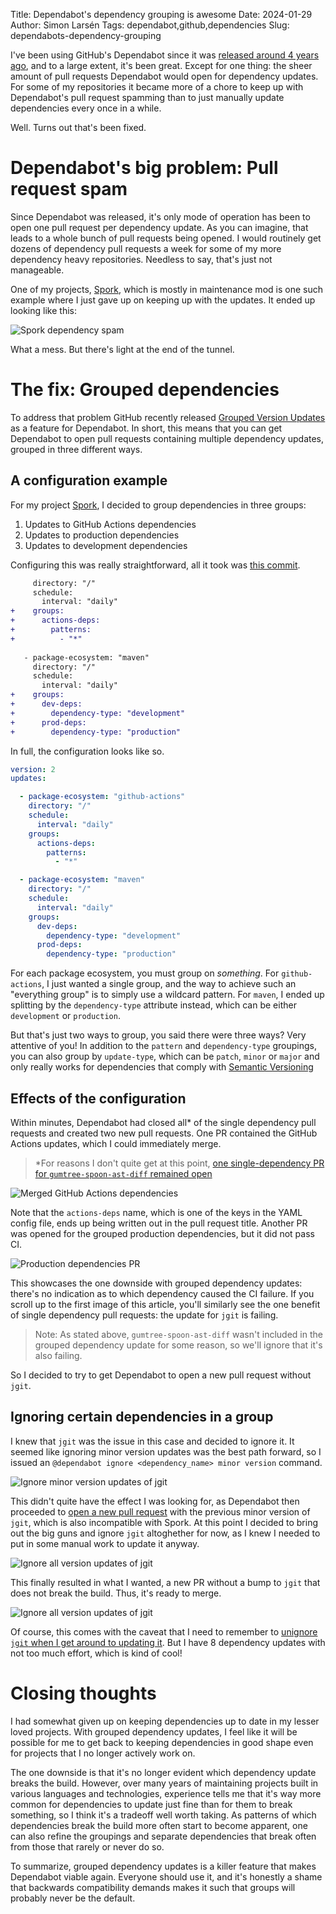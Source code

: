Title: Dependabot's dependency grouping is awesome
Date: 2024-01-29
Author: Simon Larsén
Tags: dependabot,github,dependencies
Slug: dependabots-dependency-grouping

I've been using GitHub's Dependabot since it was [released around 4 years
ago](https://github.blog/2020-06-01-keep-all-your-packages-up-to-date-with-dependabot/),
and to a large extent, it's been great. Except for one thing: the sheer amount
of pull requests Dependabot would open for dependency updates. For some of my
repositories it became more of a chore to keep up with Dependabot's pull request
spamming than to just manually update dependencies every once in a while.

Well. Turns out that's been fixed.

# Dependabot's big problem: Pull request spam
Since Dependabot was released, it's only mode of operation has been to open one
pull request per dependency update. As you can imagine, that leads to a whole
bunch of pull requests being opened. I would routinely get dozens of dependency
pull requests a week for some of my more dependency heavy repositories. Needless
to say, that's just not manageable.

One of my projects, [Spork](https://github.com/kth-assert/spork), which is
mostly in maintenance mod is one such example where I just gave up on keeping up
with the updates. It ended up looking like this:

<img alt="Spork dependency spam" src="/images/dependabot_dependency_grouping/pr-spam.png" style="max-width: 95%;">

What a mess. But there's light at the end of the tunnel.

# The fix: Grouped dependencies
To address that problem GitHub recently released
[Grouped Version Updates](https://github.blog/changelog/2023-08-24-grouped-version-updates-for-dependabot-are-generally-available/)
as a feature for Dependabot. In short, this means that you can get Dependabot
to open pull requests containing multiple dependency updates, grouped in three
different ways.

## A configuration example
For my project [Spork](https://github.com/kth-assert/spork), I decided to group
dependencies in three groups:

1. Updates to GitHub Actions dependencies
2. Updates to production dependencies
3. Updates to development dependencies

Configuring this was really straightforward, all it took was [this
commit](https://github.com/ASSERT-KTH/spork/commit/ac3051e07bc6632c4f41f74feb60ffc555fce1cd).

```diff
     directory: "/"
     schedule:
       interval: "daily"
+    groups:
+      actions-deps:
+        patterns:
+          - "*"
 
   - package-ecosystem: "maven"
     directory: "/"
     schedule:
       interval: "daily"
+    groups:
+      dev-deps:
+        dependency-type: "development"
+      prod-deps:
+        dependency-type: "production"
```

In full, the configuration looks like so.

```yaml
version: 2
updates:

  - package-ecosystem: "github-actions"
    directory: "/"
    schedule:
      interval: "daily"
    groups:
      actions-deps:
        patterns:
          - "*"

  - package-ecosystem: "maven"
    directory: "/"
    schedule:
      interval: "daily"
    groups:
      dev-deps:
        dependency-type: "development"
      prod-deps:
        dependency-type: "production"
```

For each package ecosystem, you must group on _something_. For
`github-actions`, I just wanted a single group, and the way to achieve such an
"everything group" is to simply use a wildcard pattern. For `maven`, I ended up
splitting by the `dependency-type` attribute instead, which can be either
`development` or `production`.

But that's just two ways to group, you said there were three ways? Very
attentive of you! In addition to the `pattern` and `dependency-type` groupings,
you can also group by `update-type`, which can be `patch`, `minor` or `major`
and only really works for dependencies that comply with [Semantic
Versioning](https://semver.org/)

## Effects of the configuration
Within minutes, Dependabot had closed all\* of the single dependency pull requests
and created two new pull requests. One PR contained the GitHub Actions updates,
which I could immediately merge.

> \*For reasons I don't quite get at this point,
> [one single-dependency PR for `gumtree-spoon-ast-diff` remained
> open](https://github.com/ASSERT-KTH/spork/pull/458)

<img alt="Merged GitHub Actions dependencies" src="/images/dependabot_dependency_grouping/actions_deps.png" style="max-width: 95%;">

Note that the `actions-deps` name, which is one of the keys in the YAML config
file, ends up being written out in the pull request title. Another PR was opened
for the grouped production dependencies, but it did not pass CI.

<img alt="Production dependencies PR" src="/images/dependabot_dependency_grouping/prod-deps.png" style="max-width: 95%;">

This showcases the one downside with grouped dependency updates: there's no
indication as to which dependency caused the CI failure. If you scroll up to the
first image of this article, you'll similarly see the one benefit of single
dependency pull requests: the update for `jgit` is failing.

> Note: As stated above, `gumtree-spoon-ast-diff` wasn't included in the grouped
> dependency update for some reason, so we'll ignore that it's also failing.

So I decided to try to get Dependabot to open a new pull request without `jgit`.

## Ignoring certain dependencies in a group
I knew that `jgit` was the issue in this case and decided to ignore it. It
seemed like ignoring minor version updates was the best path forward, so I
issued an `@dependabot ignore <dependency_name> minor version` command.

<img alt="Ignore minor version updates of jgit" src="/images/dependabot_dependency_grouping/ignore_minor.png" style="max-width: 95%;">

This didn't quite have the effect I was looking for, as Dependabot then
proceeded to
[open a new pull request](https://github.com/ASSERT-KTH/spork/pull/485)
with the previous minor version of `jgit`, which is also incompatible with
Spork. At this point I decided to bring out the big guns and ignore `jgit`
altoghether for now, as I knew I needed to put in some manual work to update it
anyway.

<img alt="Ignore all version updates of jgit" src="/images/dependabot_dependency_grouping/ignore.png" style="max-width: 95%;">

This finally resulted in what I wanted, a new PR without a bump to `jgit` that
does not break the build. Thus, it's ready to merge.

<img alt="Ignore all version updates of jgit" src="/images/dependabot_dependency_grouping/green-prod-pr.png" style="max-width: 95%;">

Of course, this comes with the caveat that I need to remember to [unignore `jgit`
when I get around to updating it](https://github.com/ASSERT-KTH/spork/issues/487).
But I have 8 dependency updates with not too much effort, which is kind of cool!

# Closing thoughts
I had somewhat given up on keeping dependencies up to date in my lesser loved
projects. With grouped dependency updates, I feel like it will be possible for
me to get back to keeping dependencies in good shape even for projects that I no
longer actively work on.

The one downside is that it's no longer evident which dependency update breaks
the build. However, over many years of maintaining projects built in various
languages and technologies, experience tells me that it's way more common for
dependencies to update just fine than for them to break something, so I think
it's a tradeoff well worth taking. As patterns of which dependencies break the
build more often start to become apparent, one can also refine the groupings and
separate dependencies that break often from those that rarely or never do so.

To summarize, grouped dependency updates is a killer feature that makes
Dependabot viable again. Everyone should use it, and it's honestly a shame that
backwards compatibility demands makes it such that groups will probably never be
the default.
